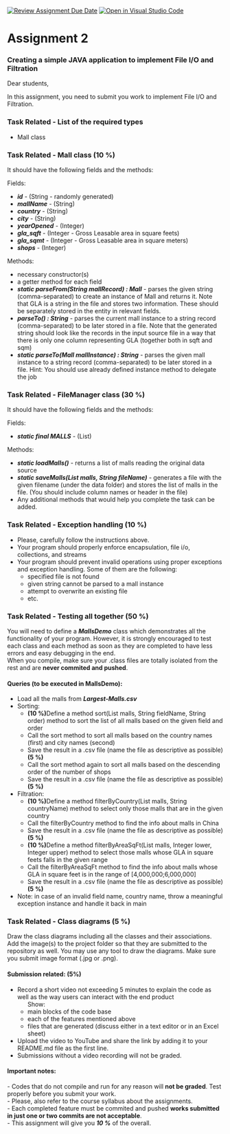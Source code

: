 <!-- Youtube link: https://youtu.be/5AF1iDS6gss -->

[![Review Assignment Due Date](https://classroom.github.com/assets/deadline-readme-button-24ddc0f5d75046c5622901739e7c5dd533143b0c8e959d652212380cedb1ea36.svg)](https://classroom.github.com/a/6xlTtn4z)
[![Open in Visual Studio Code](https://classroom.github.com/assets/open-in-vscode-718a45dd9cf7e7f842a935f5ebbe5719a5e09af4491e668f4dbf3b35d5cca122.svg)](https://classroom.github.com/online_ide?assignment_repo_id=11454834&assignment_repo_type=AssignmentRepo)
<h1> Assignment 2 </h1>
<h3> Creating a simple JAVA application to implement File I/O and Filtration </h3>

Dear students,

In this assignment, you need to submit you work to implement File I/O and Filtration.

<h3>Task Related - List of the required types</h3>
<ul>
    <li>Mall class</li>
</ul>

<h3>Task Related - Mall class <strong>(10 %)</strong></h3>
<p>It should have the following fields and the methods:</p>
<p>Fields:</p>
<ul>
    <li><strong><em>id</em></strong> - (String - randomly generated)</li>
    <li><strong><em>mallName</em></strong> - (String)</li>
    <li><strong><em>country</em></strong> - (String)</li>
    <li><strong><em>city</em></strong> - (String)</li>
    <li><strong><em>yearOpened</em></strong> - (Integer)</li>
    <li><strong><em>gla_sqft</em></strong> - (Integer - Gross Leasable area in square feets)</li>
    <li><strong><em>gla_sqmt</em></strong> - (Integer - Gross Leasable area in square meters)</li>
    <li><strong><em>shops</em></strong> - (Integer)</li>
</ul>
<p>Methods:</p>
<ul>
    <li>necessary constructor(s)</li>
    <li>a getter method for each field</li>
    <li><strong><em>static parseFrom(String mallRecord) : Mall</em></strong> - parses the given string
        (comma-separated) to create an instance of Mall and returns it. Note that GLA is a string in the file and stores
        two information. These should be separately stored in the entity in relevant fields.</li>
    <li><strong><em>parseTo() : String</em></strong> - parses the current mall instance to a string record
        (comma-separated) to be later stored in a file. Note that the generated string should look like the records in
        the input source file in a way that there is only one column representing GLA (together both in sqft and sqm)
    </li>
    <li><strong><em>static parseTo(Mall mallInstance) : String</em></strong> - parses the given mall instance
        to a string record (comma-separated) to be later stored in a file. Hint: You should use already defined instance
        method to delegate the job</li>
    </li>
</ul>

<h3>Task Related - FileManager class <strong>(30 %)</strong></h3>
<p>It should have the following fields and the methods:</p>
<p>Fields:</p>
<ul>
    <li><strong><em>static final MALLS</em></strong> - (List)</li>
</ul>
<p>Methods:</p>
<ul>
    <li><strong><em>static loadMalls()</em></strong> - returns a list of malls reading the original data source
    </li>
    <li><strong><em>static saveMalls(List<Mall> malls, String fileName)</em></strong> - generates a file with
        the given filename (under the data folder) and stores the list of malls in the file. (You should
        include column names or header in the file)</li>
    <li>Any additional methods that would help you complete the task can be added.</li>
</ul>

<h3>Task Related - Exception handling <strong>(10 %)</strong></h3>
<ul>
    <li>Please, carefully follow the instructions above.</li>
    <li>Your program should properly enforce encapsulation, file i/o, collections, and streams</li>
    <li>Your program should prevent invalid operations using proper exceptions and exception handling. Some of them are
        the following:
        <ul>
            <li>specified file is not found</li>
            <li>given string cannot be parsed to a mall instance</li>
            <li>attempt to overwrite an existing file</li>
            <li>etc.</li>
        </ul>
    </li>
</ul>

<h3>Task Related - Testing all together <strong>(50 %)</strong></h3>
You will need to define a <strong><em>MallsDemo</em></strong> class which demonstrates all the functionality of
your program. However, it is strongly encouraged to test each class and each method as soon as they are completed to
have less errors and easy debugging in the end. <br />
When you compile, make sure your .class files are totally isolated from the rest and are <strong>never commited and
    pushed</strong>.
<h4>Queries (to be executed in MallsDemo):</h4>
<ul>
    <li>Load all the malls from <strong><i>Largest-Malls.csv</i></strong></li>
    <li>
        Sorting:
        <ul>
            <li><strong>(10 %)</strong>Define a method sort(List<Mall> malls, String fieldName, String order)
                    method to sort the list of all malls based on the given field and order</li>
            <li>Call the sort method to sort all malls based on the country names (first) and city names (second)</li>
            <li>Save the result in a .csv file (name the file as descriptive as possible)<strong>(5 %)</strong></li>
            <li>Call the sort method again to sort all malls based on the descending order of the number of shops</li>
            <li>Save the result in a .csv file (name the file as descriptive as possible)<strong>(5 %)</strong></li>
        </ul>
    </li>
    <li>
        Filtration:
        <ul>
            <li><strong>(10 %)</strong>Define a method filterByCountry(List<Mall> malls, String countryName)
                    method to select only those malls that are in the given country</li>
            <li>Call the filterByCountry method to find the info about malls in China</li>
            <li>Save the result in a .csv file (name the file as descriptive as possible)<strong>(5 %)</strong></li>
            <li><strong>(10 %)</strong>Define a method filterByAreaSqFt(List<Mall> malls, Integer lower, Integer
                    upper) method to select those malls whose GLA in square feets falls in the given range </li>
            <li>Call the filterByAreaSqFt method to find the info about malls whose GLA in square feet is in the range
                of [4,000,000;6,000,000] </li>
            <li>Save the result in a .csv file (name the file as descriptive as possible)<strong>(5 %)</strong>
            </li>
        </ul>
    </li>
    <li>Note: in case of an invalid field name, country name, throw a meaningful exception instance and handle it back
        in main</li>
</ul>

<h3>Task Related - Class diagrams <strong>(5 %)</strong></h3>
Draw the class diagrams including all the classes and their associations. Add the image(s) to the project
folder so that they are submitted to the repository as well. You may use any tool to draw the diagrams. Make sure you
submit image format (.jpg or .png).

<h4> Submission related: (5%)</h4>
<ul>
    <li> Record a short video not exceeding 5 minutes to explain the code
        as well as the way users can interact with the end product
        <ul>Show:
            <li> main blocks of the code base</li>
            <li> each of the features mentioned above</li>
            <li> files that are generated (discuss either in a text editor or in an Excel sheet)</li>
        </ul>
    </li>
    <li> Upload the video to YouTube and share the link by adding it to your README.md file as the first line.</li>
    <li> Submissions without a video recording will not be graded.</li>
</ul>

<h4>Important notes:</h4>
- Codes that do not compile and run for any reason will <strong>not be graded</strong>. Test properly before you submit
your work.<br />
- Please, also refer to the course syllabus about the assignments. <br />
- Each completed feature must be commited and pushed <strong>works submitted in just one or two commits are not
    acceptable</strong>. <br />
- This assignment will give you <strong><em>10 %</em></strong> of the overall. <br />
